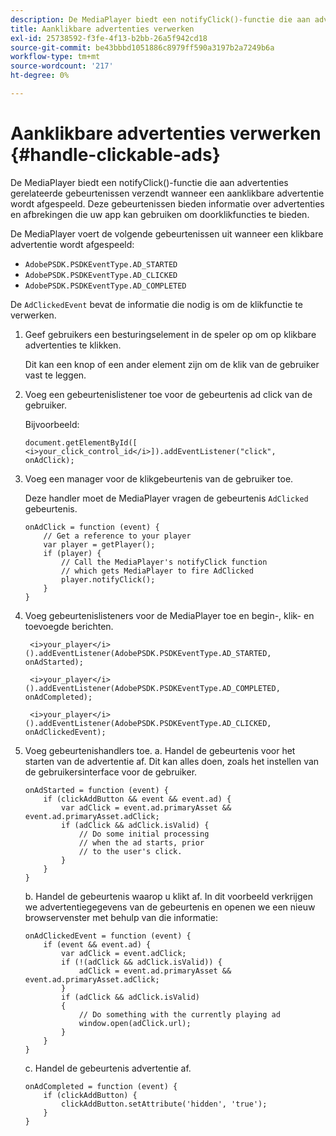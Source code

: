 ```yaml
---
description: De MediaPlayer biedt een notifyClick()-functie die aan advertenties gerelateerde gebeurtenissen verzendt wanneer een aanklikbare advertentie wordt afgespeeld. Deze gebeurtenissen bieden informatie over advertenties en afbrekingen die uw app kan gebruiken om doorklikfuncties te bieden.
title: Aanklikbare advertenties verwerken
exl-id: 25738592-f3fe-4f13-b2bb-26a5f942cd18
source-git-commit: be43bbbd1051886c8979ff590a3197b2a7249b6a
workflow-type: tm+mt
source-wordcount: '217'
ht-degree: 0%

---
```


# Aanklikbare advertenties verwerken {#handle-clickable-ads}

De MediaPlayer biedt een notifyClick()-functie die aan advertenties gerelateerde gebeurtenissen verzendt wanneer een aanklikbare advertentie wordt afgespeeld. Deze gebeurtenissen bieden informatie over advertenties en afbrekingen die uw app kan gebruiken om doorklikfuncties te bieden.

De MediaPlayer voert de volgende gebeurtenissen uit wanneer een klikbare advertentie wordt afgespeeld:

* `AdobePSDK.PSDKEventType.AD_STARTED`
* `AdobePSDK.PSDKEventType.AD_CLICKED`
* `AdobePSDK.PSDKEventType.AD_COMPLETED`

De `AdClickedEvent` bevat de informatie die nodig is om de klikfunctie te verwerken.

1. Geef gebruikers een besturingselement in de speler op om op klikbare advertenties te klikken.

   Dit kan een knop of een ander element zijn om de klik van de gebruiker vast te leggen.
1. Voeg een gebeurtenislistener toe voor de gebeurtenis ad click van de gebruiker.

   Bijvoorbeeld:

   ```
   document.getElementById([ 
   <i>your_click_control_id</i>]).addEventListener("click", onAdClick);
   ```

1. Voeg een manager voor de klikgebeurtenis van de gebruiker toe.

   Deze handler moet de MediaPlayer vragen de gebeurtenis `AdClicked` gebeurtenis.

   ```
   onAdClick = function (event) { 
       // Get a reference to your player 
       var player = getPlayer(); 
       if (player) { 
           // Call the MediaPlayer's notifyClick function 
           // which gets MediaPlayer to fire AdClicked 
           player.notifyClick(); 
       } 
   } 
   ```

1. Voeg gebeurtenislisteners voor de MediaPlayer toe en begin-, klik- en toevoegde berichten.

   ```
    <i>your_player</i>().addEventListener(AdobePSDK.PSDKEventType.AD_STARTED, onAdStarted); 
   
    <i>your_player</i>().addEventListener(AdobePSDK.PSDKEventType.AD_COMPLETED, onAdCompleted);
   
    <i>your_player</i>().addEventListener(AdobePSDK.PSDKEventType.AD_CLICKED, onAdClickedEvent);
   ```

1. Voeg gebeurtenishandlers toe.
a. Handel de gebeurtenis voor het starten van de advertentie af.
Dit kan alles doen, zoals het instellen van de gebruikersinterface voor de gebruiker.

   ```
   onAdStarted = function (event) { 
       if (clickAddButton && event && event.ad) { 
           var adClick = event.ad.primaryAsset && event.ad.primaryAsset.adClick; 
           if (adClick && adClick.isValid) { 
               // Do some initial processing  
               // when the ad starts, prior 
               // to the user's click. 
           } 
       } 
   }
   ```

   b. Handel de gebeurtenis waarop u klikt af.
In dit voorbeeld verkrijgen we advertentiegegevens van de gebeurtenis en openen we een nieuw browservenster met behulp van die informatie:

   ```
   onAdClickedEvent = function (event) { 
       if (event && event.ad) { 
           var adClick = event.adClick; 
           if (!(adClick && adClick.isValid)) { 
               adClick = event.ad.primaryAsset && event.ad.primaryAsset.adClick; 
           } 
           if (adClick && adClick.isValid) 
           { 
               // Do something with the currently playing ad 
               window.open(adClick.url); 
           } 
       } 
   }
   ```

   c. Handel de gebeurtenis advertentie af.

   ```
   onAdCompleted = function (event) { 
       if (clickAddButton) { 
           clickAddButton.setAttribute('hidden', 'true'); 
       } 
   }
   ```
